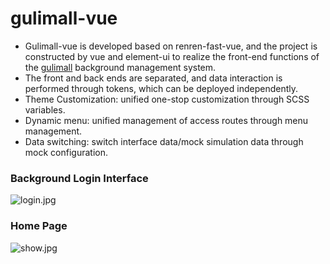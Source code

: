# gulimall-vue

- Gulimall-vue is developed based on renren-fast-vue, and the project is constructed by vue and element-ui to realize the front-end functions of the [gulimall](https://github.com/chollima/gulimall) background management system.
- The front and back ends are separated, and data interaction is performed through tokens, which can be deployed independently.
- Theme Customization: unified one-stop customization through SCSS variables.
- Dynamic menu: unified management of access routes through menu management.
- Data switching: switch interface data/mock simulation data through mock configuration.

### Background Login Interface

![login.jpg](https://images.gitee.com/uploads/images/2020/0714/193422_cd40fc31_4914148.png)

### Home Page

![show.jpg](https://images.gitee.com/uploads/images/2020/0714/193422_d1a789d5_4914148.png)
